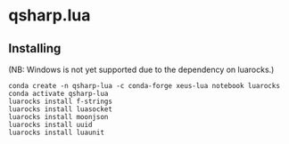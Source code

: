 # qsharp.lua

## Installing

(NB: Windows is not yet supported due to the dependency on luarocks.)

```
conda create -n qsharp-lua -c conda-forge xeus-lua notebook luarocks
conda activate qsharp-lua
luarocks install f-strings
luarocks install luasocket
luarocks install moonjson
luarocks install uuid
luarocks install luaunit
```
